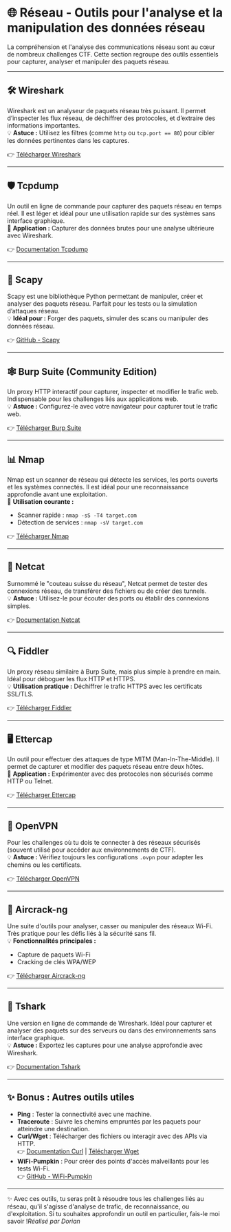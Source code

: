 # 🌐 Réseau - Outils pour l'analyse et la manipulation des données réseau

La compréhension et l'analyse des communications réseau sont au cœur de nombreux challenges CTF. Cette section regroupe des outils essentiels pour capturer, analyser et manipuler des paquets réseau.

---

## 🛠️ Wireshark
Wireshark est un analyseur de paquets réseau très puissant. Il permet d’inspecter les flux réseau, de déchiffrer des protocoles, et d’extraire des informations importantes.  
💡 **Astuce :** Utilisez les filtres (comme `http` ou `tcp.port == 80`) pour cibler les données pertinentes dans les captures.  

👉 [Télécharger Wireshark](https://www.wireshark.org/)

---

## 🛡️ Tcpdump
Un outil en ligne de commande pour capturer des paquets réseau en temps réel. Il est léger et idéal pour une utilisation rapide sur des systèmes sans interface graphique.  
🔑 **Application :** Capturer des données brutes pour une analyse ultérieure avec Wireshark.

👉 [Documentation Tcpdump](https://www.tcpdump.org/)

---

## 🐍 Scapy
Scapy est une bibliothèque Python permettant de manipuler, créer et analyser des paquets réseau. Parfait pour les tests ou la simulation d’attaques réseau.  
💡 **Idéal pour :** Forger des paquets, simuler des scans ou manipuler des données réseau.

👉 [GitHub - Scapy](https://github.com/secdev/scapy)

---

## 🕸️ Burp Suite (Community Edition)
Un proxy HTTP interactif pour capturer, inspecter et modifier le trafic web. Indispensable pour les challenges liés aux applications web.  
💡 **Astuce :** Configurez-le avec votre navigateur pour capturer tout le trafic web.

👉 [Télécharger Burp Suite](https://portswigger.net/burp/communitydownload)

---

## 📊 Nmap
Nmap est un scanner de réseau qui détecte les services, les ports ouverts et les systèmes connectés. Il est idéal pour une reconnaissance approfondie avant une exploitation.  
🔑 **Utilisation courante :**  
- Scanner rapide : `nmap -sS -T4 target.com`  
- Détection de services : `nmap -sV target.com`

👉 [Télécharger Nmap](https://nmap.org/download.html)

---

## 🔎 Netcat
Surnommé le "couteau suisse du réseau", Netcat permet de tester des connexions réseau, de transférer des fichiers ou de créer des tunnels.  
💡 **Astuce :** Utilisez-le pour écouter des ports ou établir des connexions simples.  

👉 [Documentation Netcat](https://nc110.sourceforge.io/)

---

## 🔍 Fiddler
Un proxy réseau similaire à Burp Suite, mais plus simple à prendre en main. Idéal pour déboguer les flux HTTP et HTTPS.  
💡 **Utilisation pratique :** Déchiffrer le trafic HTTPS avec les certificats SSL/TLS.

👉 [Télécharger Fiddler](https://www.telerik.com/fiddler)

---

## 🖥️ Ettercap
Un outil pour effectuer des attaques de type MITM (Man-In-The-Middle). Il permet de capturer et modifier des paquets réseau entre deux hôtes.  
🔑 **Application :** Expérimenter avec des protocoles non sécurisés comme HTTP ou Telnet.  

👉 [Télécharger Ettercap](https://www.ettercap-project.org/)

---

## 📂 OpenVPN
Pour les challenges où tu dois te connecter à des réseaux sécurisés (souvent utilisé pour accéder aux environnements de CTF).  
💡 **Astuce :** Vérifiez toujours les configurations `.ovpn` pour adapter les chemins ou les certificats.

👉 [Télécharger OpenVPN](https://openvpn.net/)

---

## 📡 Aircrack-ng
Une suite d'outils pour analyser, casser ou manipuler des réseaux Wi-Fi. Très pratique pour les défis liés à la sécurité sans fil.  
💡 **Fonctionnalités principales :**  
- Capture de paquets Wi-Fi  
- Cracking de clés WPA/WEP  

👉 [Télécharger Aircrack-ng](https://www.aircrack-ng.org/)

---

## 🔧 Tshark
Une version en ligne de commande de Wireshark. Idéal pour capturer et analyser des paquets sur des serveurs ou dans des environnements sans interface graphique.  
💡 **Astuce :** Exportez les captures pour une analyse approfondie avec Wireshark.

👉 [Documentation Tshark](https://www.wireshark.org/docs/man-pages/tshark.html)

---

## ✨ Bonus : Autres outils utiles
- **Ping** : Tester la connectivité avec une machine.  
- **Traceroute** : Suivre les chemins empruntés par les paquets pour atteindre une destination.  
- **Curl/Wget** : Télécharger des fichiers ou interagir avec des APIs via HTTP.  
  👉 [Documentation Curl](https://curl.se/) | [Télécharger Wget](https://www.gnu.org/software/wget/)  
- **WiFi-Pumpkin** : Pour créer des points d'accès malveillants pour les tests Wi-Fi.  
  👉 [GitHub - WiFi-Pumpkin](https://github.com/P0cL4bs/WiFi-Pumpkin-ng)  

---

✨ Avec ces outils, tu seras prêt à résoudre tous les challenges liés au réseau, qu'il s'agisse d'analyse de trafic, de reconnaissance, ou d'exploitation. Si tu souhaites approfondir un outil en particulier, fais-le moi savoir !*Réalisé par Dorian*
